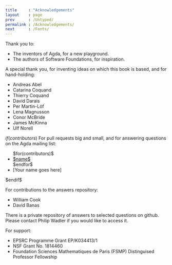 ```yaml
---
title     : "Acknowledgements"
layout    : page
prev      : /Untyped/
permalink : /Acknowledgements/
next      : /Fonts/
---
```


Thank you to:

  - The inventors of Agda, for a new playground.
  - The authors of Software Foundations, for inspiration.

A special thank you, for inventing ideas on which this book is based, and for hand-holding:
<div class="list-of-contributors">
<ul>
<li>Andreas Abel</li>
<li>Catarina Coquand</li>
<li>Thierry Coquand</li>
<li>David Darais</li>
<li>Per Martin-Löf</li>
<li>Lena Magnusson</li>
<li>Conor McBride</li>
<li>James McKinna</li>
<li>Ulf Norell</li>
</ul>
</div>

$if(contributors)$
For pull requests big and small, and for answering questions on the Agda mailing list:
<div class="list-of-contributors">
<ul>
$for(contributors)$
<li><a href="https://github.com/$github$">$name$</a></li>
$endfor$
<li>[Your name goes here]</li>
</ul>
</div>
$endif$

For contributions to the answers repository:
<div class="list-of-contributors">
<ul>
<li>William Cook</li>
<li>David Banas</li>
</ul>
</div>
There is a private repository of answers to selected questions on
github. Please contact Philip Wadler if you would like to access it.

For support:

  - EPSRC Programme Grant EP/K034413/1
  - NSF Grant No. 1814460
  - Foundation Sciences Mathematiques de Paris (FSMP) Distinguised Professor Fellowship
